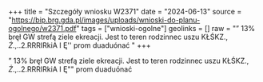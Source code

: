 +++
title = "Szczegóły wniosku W2371"
date = "2024-06-13"
source = "https://bip.brg.gda.pl/images/uploads/wnioski-do-planu-ogolnego/w2371.pdf"
tags = ["wnioski-ogolne"]
geolinks = []
raw = "” 13%  bręł GW strefą ziele ekreacji. Jest to teren rodzinnec uszu KŁŚKZ., $Ż.,$..2.RRRIRkiA I Ę'' prom  duaduónać   "
+++

” 13%  bręł GW strefą ziele ekreacji. Jest to teren rodzinnec
uszu KŁŚKZ., $Ż.,$..2.RRRIRkiA I
Ę"" prom  duaduónać  



